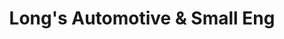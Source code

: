 ---
title: "Long's Automotive & Small Eng"
url: /chadbourn/longs-automotive-und-small-eng/
shop: Autowerkstatt
---